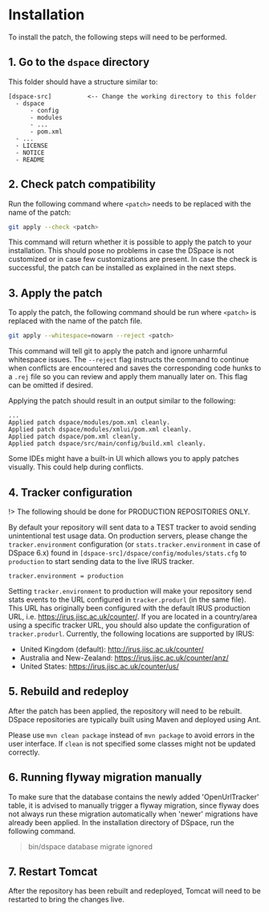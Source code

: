 # Installation

To install the patch, the following steps will need to be performed.

## 1. Go to the `dspace` directory

This folder should have a structure similar to:

```
[dspace-src]          <-- Change the working directory to this folder
  - dspace
      - config
      - modules
      - ...
      - pom.xml
  - ...
  - LICENSE
  - NOTICE
  - README 
```

## 2. Check patch compatibility

Run the following command where `<patch>` needs to be replaced with the name of the patch:

```bash
git apply --check <patch>
```

This command will return whether it is possible to apply the patch to your installation. This should pose no problems in case the DSpace is not customized or in case few customizations are present.
In case the check is successful, the patch can be installed as explained in the next steps.

## 3. Apply the patch

To apply the patch, the following command should be run where  `<patch>` is replaced with the name of the patch file.

```bash
git apply --whitespace=nowarn --reject <patch>
```

This command will tell git to apply the patch and ignore unharmful whitespace issues. The `--reject` flag instructs the command to continue when conflicts are encountered and saves the corresponding code hunks to a `.rej` file so you can review and apply them manually later on. This flag can be omitted if desired.

Applying the patch should result in an output similar to the following:

```
...
Applied patch dspace/modules/pom.xml cleanly.
Applied patch dspace/modules/xmlui/pom.xml cleanly.
Applied patch dspace/pom.xml cleanly.
Applied patch dspace/src/main/config/build.xml cleanly.

```

Some IDEs might have a built-in UI which allows you to apply patches visually. This could help during conflicts.

## 4. Tracker configuration

!> The following should be done for PRODUCTION REPOSITORIES ONLY.

By default your repository will sent data to a TEST tracker to avoid sending unintentional test usage data. On production servers, please change the `tracker.environment` configuration (or `stats.tracker.environment` in case of DSpace 6.x) found in `[dspace-src]/dspace/config/modules/stats.cfg` to `production` to start sending data to the live IRUS tracker.

```
tracker.environment = production
```
Setting `tracker.environment` to production will make your repository send stats events to the URL configured in `tracker.produrl` (in the same file). This URL has originally been configured with the default IRUS production URL, i.e. https://irus.jisc.ac.uk/counter/. If you are located in a country/area using a specific tracker URL, you should also update the configuration of `tracker.produrl`. Currently, the following locations are supported by IRUS:

- United Kingdom (default): http://irus.jisc.ac.uk/counter/
- Australia and New-Zealand: https://irus.jisc.ac.uk/counter/anz/
- United States: https://irus.jisc.ac.uk/counter/us/

## 5. Rebuild and redeploy

After the patch has been applied, the repository will need to be rebuilt.
DSpace repositories are typically built using Maven and deployed using Ant.

Please use `mvn clean package` instead of `mvn package` to avoid errors in the user interface. If `clean` is not specified some classes might not be updated correctly.

## 6. Running flyway migration manually

To make sure that the database contains the newly added 'OpenUrlTracker' table, it is advised to manually trigger a flyway migration, since flyway does not always run these migration automatically when 'newer' migrations have already been applied.
In the installation directory of DSpace, run the following command.

> bin/dspace database migrate ignored

## 7. Restart Tomcat

After the repository has been rebuilt and redeployed, Tomcat will need to be restarted to bring the changes live.



